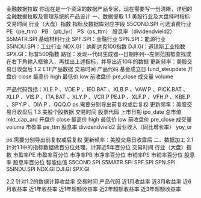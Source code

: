 金融数据拉取
你现在是一个资深的数据产品专家，现在需要写一份清晰，详细的金融数据拉取及管理系统的产品设计
一、数据提取
1.1 美股行业及大盘择时指标
交易时间	行业（大盘）指数	指标及数据库对应字段
	S5COND.SPI
可选消费行业	PE（pe_ttm）
PB （pb_lyr）
PS（ps_ttm）
股息率（dividendvield2）
	S5MATR.SPI
基础材料行业
	SPF.SPI：金融行业
	SPN.SPI：能源行业
	S5INDU.SPI：工业行业
	NDX.GI：纳斯达克100指数
	DJI.GI：道琼斯工业指数
	SPX.GI：标普500指数
路径：发现--代码生成器--日期序列--左侧范围框查找或在右下角输入框输入，再找出上述指标，并导出近10年的数据
更新频率：美股交易日收盘后
1.2 ETF产品数据
交易时间	产品代码	基金成立日
fund_steupdate	开盘价
close	最高价
high	最低价
low	前收盘价
pre_close	成交量
volume


产品代码包括：XLE.P 、VDE.P 、IEO.BAT 、XLB.P 、VAW.P 、PICK.BAT 、XLI.P 、VIS.P 、ITA.BAT 、XLY.P 、VCR.P
PEJ.P 、XLF.P 、VFH.P 、KBE.P 、SPY.P 、DIA.P 、QQQ.O
ps.需要分别导出前复权或后复权
更新频率：美股交易日收盘后
1.3 美股个股数据
交易时间	股票代码	上市日期
ipo_date	总市值
mkt_cap_ard	开盘价
close	最高价
high	最低价
low	前收盘价
pre_close	成交量
volume	市盈率
pe_ttm	股息率
dividendvield2	营业收入（同比增长率）
yoy_or


ps.需要分别导出前复权或后复权
更新频率：美股交易日收盘后
二、数据加工
2.1 针对1.1中的指标数据做百分位处理，计算近5年百分位
交易时间	行业（大盘）指数	市盈率PE	市盈率百分位	市净率PB	市净率百分位	市销率PS	市销率百分位	股息率	股息率百分位	智能估值
	S5COND.SPI
	S5MATR.SPI
	SPF.SPI
	SPN.SPI
	S5INDU.SPI
	NDX.GI
	DJI.GI
	SPX.GI

2.2 针对1.2的数据计算收益率
交易时间	产品代码	近1月收益率	近3月收益率	近6月收益率	近1年收益率	近1年超额收益率	近2年超额收益率	近3年超额收益率




